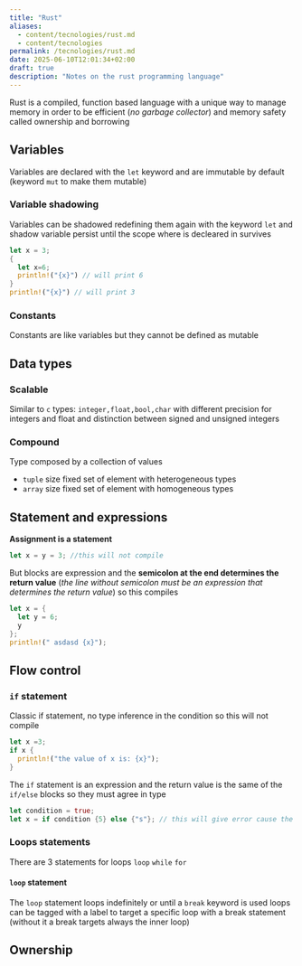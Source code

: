 ```yaml
---
title: "Rust"
aliases:
  - content/tecnologies/rust.md
  - content/tecnologies
permalink: /tecnologies/rust.md
date: 2025-06-10T12:01:34+02:00
draft: true
description: "Notes on the rust programming language"
---
```


Rust is a compiled, function based language with a unique way to manage memory in order to be efficient (*no garbage collector*) and memory safety called ownership and borrowing

## Variables

Variables are declared with the `let` keyword and are immutable by default (keyword `mut` to make them mutable)

### Variable shadowing

Variables can be shadowed redefining them again with the keyword `let` and shadow variable persist until the scope where is decleared in survives

```rust
let x = 3;
{
  let x=6;
  println!("{x}") // will print 6
}
println!("{x}") // will print 3
```

### Constants

Constants are like variables but they cannot be defined as mutable

## Data types

### Scalable

Similar to `c` types: `integer,float,bool,char` with different precision for integers and float and distinction between signed and unsigned integers

### Compound

Type composed by a collection of values

- `tuple` size fixed set of element with heterogeneous types
- `array` size fixed set of element with homogeneous types

## Statement and expressions

**Assignment is a statement**

```rust
let x = y = 3; //this will not compile
```

But blocks are expression and the **semicolon at the end determines the return value** (*the line without semicolon must be an expression that determines the return value*) so this compiles

```rust
let x = {
  let y = 6;
  y
};
println!(" asdasd {x}");
```

## Flow control

### `if` statement

Classic if statement, no type inference in the condition so this will not compile

```rust
let x =3;
if x {
  println!("the value of x is: {x}");
}
```

The `if` statement is an expression and the return value is the same of the `if/else` blocks so they must agree in type

```rust
let condition = true;
let x = if condition {5} else {"s"}; // this will give error cause the else block must return int cause the if block returns int
```

### Loops statements

There are 3 statements for loops `loop` `while` `for`

#### `loop` statement

The `loop` statement loops indefinitely or until a `break` keyword is used loops can be tagged with a label to target a specific loop with a break statement (without it a break targets always the inner loop)

## Ownership
